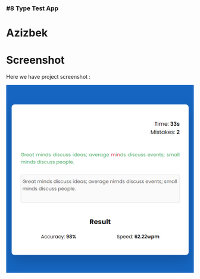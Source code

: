 ### #8 Type Test App

# Azizbek

# Screenshot
Here we have project screenshot :

![screenshot](./screenshot.jpg)